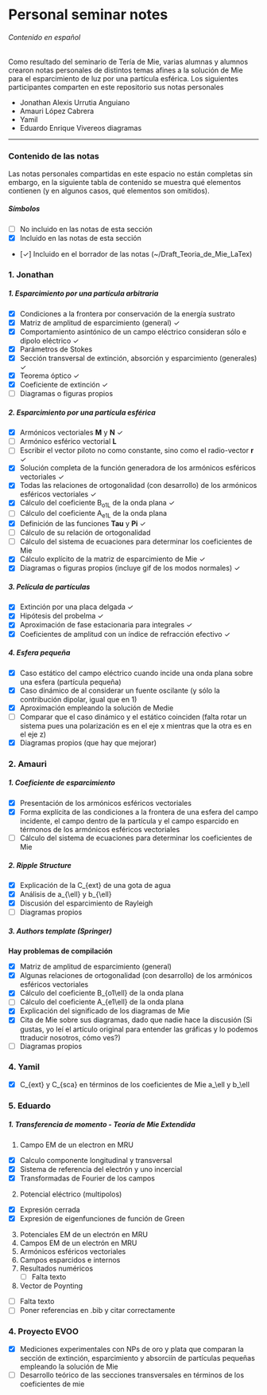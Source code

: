 
# Personal seminar notes
###### Contenido en español

Como resultado del seminario de Tería de Mie, varias alumnas y alumnos crearon notas personales de distintos temas afines a la solución de Mie para el esparcimiento de luz por una partícula esférica. Los siguientes participantes comparten en este repositorio sus notas personales

  - Jonathan Alexis Urrutia Anguiano
  - Amauri López Cabrera
  - Yamil
  - Eduardo Enrique Vivereos diagramas

---
### Contenido de las notas

Las notas personales compartidas en este espacio no están completas sin embargo, en la siguiente tabla de contenido se muestra qué elementos contienen (y en algunos casos, qué elementos son omitidos).

##### Símbolos
- [ ] No incluido en las notas de esta sección
- [x] Incluido en las notas de esta sección
- [&check;] Incluido en el borrador de las notas (~/Draft_Teoria_de_Mie_LaTex)

### 1. Jonathan
#####   1. Esparcimiento por una partícula arbitraria
  - [x] Condiciones a la frontera por conservación de la energía
sustrato
  - [x] Matriz de amplitud de esparcimiento (general) &check;
  - [x] Comportamiento asintónico de un campo eléctrico consideran sólo e dipolo eléctrico &check;
  - [x] Parámetros de Stokes
  - [x] Sección transversal de extinción, absorción y esparcimiento (generales) &check;
  - [x] Teorema óptico &check;
  - [x] Coeficiente de extinción &check;
  - [ ] Diagramas o figuras propios

##### 2. Esparcimiento por una partícula esférica
  - [x] Armónicos vectoriales **M** y **N** &check;
  - [ ] Armónico esférico vectorial **L**
  - [ ] Escribir el vector piloto no como constante, sino como el radio-vector **r** &check;
  - [x] Solución completa de la función generadora de los armónicos esféricos vectoriales &check;
  - [x] Todas las relaciones de ortogonalidad (con desarrollo) de los armónicos esféricos vectoriales &check;
  - [x] Cálculo del coeficiente B<sub>o1L</sub> de la onda plana &check;
  - [ ] Cálculo del coeficiente A<sub>e1L</sub>  de la onda plana
  - [x] Definición de las funciones **Tau** y **Pi** &check;
  - [ ] Cálculo de su relación de ortogonalidad
  - [ ] Cálculo del sistema de ecuaciones para determinar los coeficientes de Mie
  - [x] Cálculo explícito de la matriz de esparcimiento de Mie  &check;
  - [x] Diagramas o figuras propios (incluye gif de los modos normales)  &check;

##### 3. Película de partículas
  - [x] Extinción por una placa delgada &check;
  - [x] Hipótesis del probelma &check;
  - [x] Aproximación de fase estacionaria para integrales &check;
  - [x] Coeficientes de amplitud con un índice de refracción efectivo &check;

##### 4. Esfera pequeña
  - [x] Caso estático del campo eléctrico cuando incide una onda plana sobre una esfera (partícula pequeña)
  - [x] Caso dinámico de al considerar un fuente oscilante (y sólo la contribución dipolar, igual que en 1)
  - [x] Aproximación empleando la solución de Medie
  - [ ] Comparar que el caso dinámico y el estático coinciden (falta rotar un sistema pues una polarización es en el eje x mientras que la otra es en el eje z)
  - [x] Diagramas propios (que hay que mejorar)

### 2. Amauri
##### 1. Coeficiente de esparcimiento
  - [x] Presentación de los armónicos esféricos vectoriales
  - [x] Forma explícita de las condiciones a la frontera de una esfera del campo incidente, el campo dentro de la partícula y el campo esparcido en térmonos de los armónicos esféricos vectoriales
  - [ ] Cálculo del sistema de ecuaciones para determinar  los coeficientes de Mie

##### 2. Ripple Structure
  - [x] Explicación de la C_{ext} de una gota de agua
  - [x] Análisis de a_{\ell} y b_{\ell}
  - [x] Discusión del esparcimiento de Rayleigh
  - [ ] Diagramas propios

##### 3. Authors template (Springer)
**Hay problemas de compilación**

  - [x] Matriz de amplitud de esparcimiento (general)
  - [x] Algunas relaciones de ortogonalidad (con desarrollo) de los armónicos esféricos vectoriales
  - [x] Cálculo del coeficiente B_{o1\ell} de la onda plana
  - [ ] Cálculo del coeficiente A_{e1\ell} de la onda plana
  - [x] Explicación del significado de los diagramas de Mie
  - [x] Cita de Mie sobre sus diagramas, dado que nadie hace la discusión (Si gustas, yo leí el artículo original para entender las gráficas y lo podemos ttraducir nosotros, cómo ves?)
  - [ ] Diagramas propios

### 4. Yamil
  - [x] C_{ext} y C_{sca} en términos de los coeficientes de Mie a_\ell y b_\ell

### 5. Eduardo
##### 1. Transferencia de momento - Teoría de Mie Extendida
1.  Campo EM de un electron en MRU
  - [x] Calculo componente longitudinal y transversal
  - [x] Sistema de referencia del electrón y uno incercial
  - [x] Transformadas de Fourier de los campos
2.  Potencial eléctrico (multipolos)
  - [x] Expresión cerrada
  - [x] Expresión de eigenfunciones de función de Green
3. Potenciales EM de un electrón en MRU
4. Campos EM de un electrón en MRU
5. Armónicos esféricos vectoriales
6. Campos esparcidos e internos
7. Resultados numéricos
   - [ ] Falta texto
8. Vector de Poynting
  - [ ] Falta texto
- [ ] Poner referencias en .bib y citar correctamente

### 4. Proyecto EVOO
  - [x] Mediciones experimentales con NPs de oro y plata que comparan la sección de extinción, esparcimiento y absorciín de partículas pequeñas empleando la solución de Mie
  - [ ] Desarrollo teórico de las secciones transversales en términos de los coeficientes de mie
